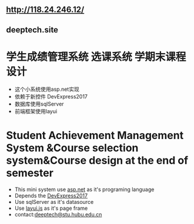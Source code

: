 ## http://118.24.246.12/
## deeptech.site
# 学生成绩管理系统 选课系统 学期末课程设计
- 这个小系统使用asp.net实现
- 依赖于新控件 DevExpress2017
- 数据库使用sqlServer
- 前端框架使用layui
# Student Achievement Management System &amp;Course selection system&amp;Course design at the end of semester
- This mini system use [asp.net](https://www.asp.net/) as it's programing language
- Depends the [DevExpress2017](https://www.devexpress.com/)
- Use sqlServer as it's datasource
- Use [layui.js](https://www.layui.com/) as it's page frame
- contact:deeptech@stu.hubu.edu.cn
